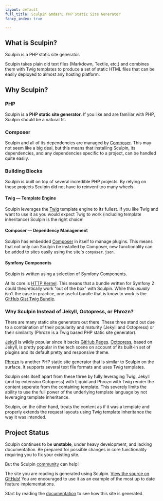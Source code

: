 ```yaml
---
layout: default
full_title: Sculpin &mdash; PHP Static Site Generator
fancy_index: true

---
```


## What is Sculpin?

Sculpin is a PHP static site generator.

Sculpin takes plain old text files (Markdown, Textile, etc.) and combines them with Twig
templates to produce a set of static HTML files that can be easily deployed to almost any
hosting platform.


## Why Sculpin?

### PHP

Sculpin is a **PHP static site generator**. If you like and are familiar with PHP, Sculpin
should be a natural fit.


### Composer

Sculpin and all of its dependencies are managed by [Composer](http:/getcomposer.com).
This may not seem like a big deal, but this means that installing Sculpin, its dependencies,
and any dependencies specific to a project, can be handled quite easily.


### Building Blocks

Sculpin is built on top of several incredible PHP projects. By relying on these projects
Sculpin did not have to reinvent too many wheels.


#### Twig — Template Engine

Sculpin leverages the [Twig](http://twig.sensiolabs.org/) template engine to its fullest.
If you like Twig and want to use it as you would expect Twig to work (including template
inheritance) Sculpin is the right choice!


#### Composer — Dependency Management

Sculpin has embedded [Composer](http://getcomposer.org/) in itself to manage
plugins. This means that not only can Sculpin be installed by Composer, new
functionality can be added to sites easily using the site's `composer.json`.


#### Symfony Components

Sculpin is written using a selection of Symfony Components.

At its core is [HTTP Kernel](https://github.com/symfony/HttpKernel). This means that
a bundle written for Symfony 2 could theoretically work "out of the box" with Sculpin.
While this *usually* isn't the case in practice, one useful bundle that is know to work is the
[GitHub Gist Twig Bundle](https://packagist.org/packages/dflydev/github-gist-twig-bundle).


### Why Sculpin Instead of  Jekyll, Octopress, or Phrozn?

There are many static site generators out there. These three stand out due to a
combination of their popularity and maturity (Jekyll and Octopress) or their similarity
(Phrozn is a Twig based PHP static site generator).

[Jekyll](https://github.com/mojombo/jekyll) is wildly popular since it backs
[GitHub Pages](http://pages.github.com/). [Octopress](http://octopress.org/), based on
Jekyll, is pretty popular in the tech scene on account of its built-in set of plugins
and its default pretty and responsive theme.

[Phrozn](http://www.phrozn.info/) is another PHP static site generator that is similar
to Sculpin on the surface. It supports several text file formats and uses Twig templates.

Sculpin sets itself apart from these three by fully leveraging Twig. Jekyll (and by
extension Octopress) with Liquid and Phrozn with Twig render the content seperate from
the containing template. This severely limits the ability to use the full power of
the underlying template language by not leveraging template inheritance.

Sculpin, on the other hand, treats the content as if it was a template and properly
extends the request layouts using Twig template inheritance the way it was intended.


## Project Status

Sculpin continues to be **unstable**, under heavy development, and lacking
documentation. Be prepared for possible changes in core functionality requiring
you to fix your existing site.

But the Sculpin [community]({{site.url}}/community) can help!

The site you are reading is generated using Sculpin.
[View the source on GitHub!](https://github.com/sculpin/getsculpin.com) You are
encouraged to use it as an example of the most up to date feature implementations.

Start by reading the [documentation]({{site.url}}/documentation) to see how this site is
generated.
